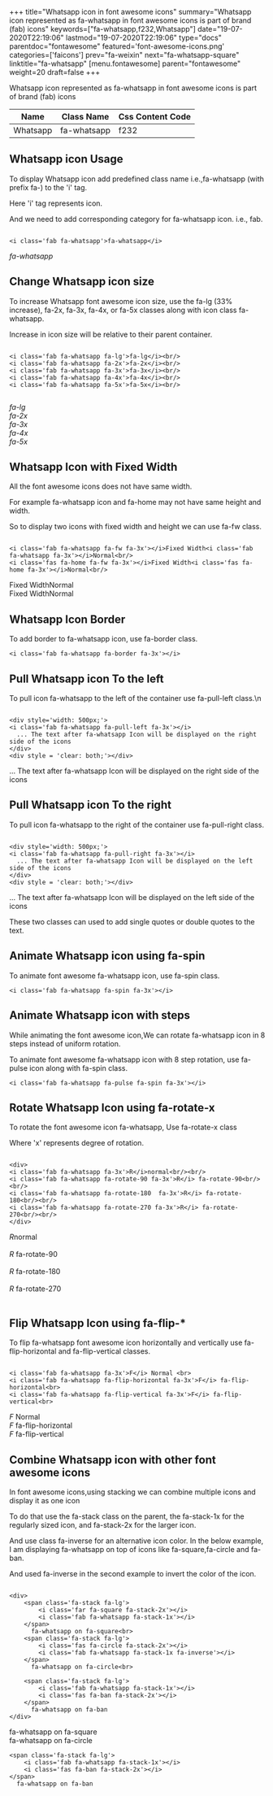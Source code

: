 +++
title="Whatsapp icon in font awesome icons"
summary="Whatsapp icon represented as fa-whatsapp in font awesome icons is part of brand (fab) icons"
keywords=["fa-whatsapp,f232,Whatsapp"]
date="19-07-2020T22:19:06"
lastmod="19-07-2020T22:19:06"
type="docs"
parentdoc="fontawesome"
featured='font-awesome-icons.png'
categories=['faicons']
prev="fa-weixin"
next="fa-whatsapp-square"
linktitle="fa-whatsapp"
[menu.fontawesome]
parent="fontawesome"
weight=20
draft=false
+++


Whatsapp icon represented as fa-whatsapp in font awesome icons is part of brand (fab) icons

<div class='table-responsive'><table class='table'><thead><tr><th>Name</th><th>Class Name</th><th>Css Content Code</th></tr></thead><tbody><tr><td>Whatsapp</td><td>fa-whatsapp</td><td>f232</td></tr></tbody></table></div>



## Whatsapp icon Usage

To display Whatsapp icon add predefined class name i.e.,fa-whatsapp (with prefix fa-) to the 'i' tag.

Here 'i' tag represents icon.

And we need to add corresponding category for fa-whatsapp icon. i.e., fab.


```

<i class='fab fa-whatsapp'>fa-whatsapp</i>
```

<i class='fab fa-whatsapp'>fa-whatsapp</i>




## Change Whatsapp icon size
To increase Whatsapp font awesome icon size, use the fa-lg (33% increase), fa-2x, fa-3x, fa-4x, or fa-5x classes along with icon class fa-whatsapp.

Increase in icon size will be relative to their parent container. 

```

<i class='fab fa-whatsapp fa-lg'>fa-lg</i><br/>
<i class='fab fa-whatsapp fa-2x'>fa-2x</i><br/>
<i class='fab fa-whatsapp fa-3x'>fa-3x</i><br/>
<i class='fab fa-whatsapp fa-4x'>fa-4x</i><br/>
<i class='fab fa-whatsapp fa-5x'>fa-5x</i><br/>
            
```

<i class='fab fa-whatsapp fa-lg'>fa-lg</i><br/>
<i class='fab fa-whatsapp fa-2x'>fa-2x</i><br/>
<i class='fab fa-whatsapp fa-3x'>fa-3x</i><br/>
<i class='fab fa-whatsapp fa-4x'>fa-4x</i><br/>
<i class='fab fa-whatsapp fa-5x'>fa-5x</i><br/>
            



## Whatsapp Icon with Fixed Width 

All the font awesome icons does not have same width.

For example fa-whatsapp icon and fa-home may not have same height and width.

So to display two icons with fixed width and height we can use fa-fw class.


```

<i class='fab fa-whatsapp fa-fw fa-3x'></i>Fixed Width<i class='fab fa-whatsapp fa-3x'></i>Normal<br/>
<i class='fas fa-home fa-fw fa-3x'></i>Fixed Width<i class='fas fa-home fa-3x'></i>Normal<br/>
```

<i class='fab fa-whatsapp fa-fw fa-3x'></i>Fixed Width<i class='fab fa-whatsapp fa-3x'></i>Normal<br/>
<i class='fas fa-home fa-fw fa-3x'></i>Fixed Width<i class='fas fa-home fa-3x'></i>Normal<br/>



## Whatsapp Icon Border 

To add border to fa-whatsapp icon, use fa-border class.


```
<i class='fab fa-whatsapp fa-border fa-3x'></i>

```
<i class='fab fa-whatsapp fa-border fa-3x'></i>





## Pull Whatsapp icon To the left

To pull icon fa-whatsapp to the left of the container use fa-pull-left class.\n

```

<div style='width: 500px;'>
<i class='fab fa-whatsapp fa-pull-left fa-3x'></i>
  ... The text after fa-whatsapp Icon will be displayed on the right side of the icons
</div>
<div style = 'clear: both;'></div>
```

<div style='width: 500px;'>
<i class='fab fa-whatsapp fa-pull-left fa-3x'></i>
  ... The text after fa-whatsapp Icon will be displayed on the right side of the icons
</div>
<div style = 'clear: both;'></div>




## Pull Whatsapp icon To the right
To pull icon fa-whatsapp to the right of the container use fa-pull-right class.

```

<div style='width: 500px;'>
<i class='fab fa-whatsapp fa-pull-right fa-3x'></i>
  ... The text after fa-whatsapp Icon will be displayed on the left side of the icons
</div>
<div style = 'clear: both;'></div>
```

<div style='width: 500px;'>
<i class='fab fa-whatsapp fa-pull-right fa-3x'></i>
  ... The text after fa-whatsapp Icon will be displayed on the left side of the icons
</div>
<div style = 'clear: both;'></div>

These two classes can used to add single quotes or double quotes to the text.


## Animate Whatsapp icon using fa-spin
To animate font awesome fa-whatsapp icon, use fa-spin class.

```
<i class='fab fa-whatsapp fa-spin fa-3x'></i>
```
<i class='fab fa-whatsapp fa-spin fa-3x'></i>




## Animate Whatsapp icon with steps
While animating the font awesome icon,We can rotate fa-whatsapp icon in 8 steps instead of uniform rotation.

To animate font awesome fa-whatsapp icon with 8 step rotation, use fa-pulse icon along with fa-spin class.


```
<i class='fab fa-whatsapp fa-pulse fa-spin fa-3x'></i>

```
<i class='fab fa-whatsapp fa-pulse fa-spin fa-3x'></i>





## Rotate Whatsapp Icon using fa-rotate-x
To rotate the font awesome icon fa-whatsapp, Use fa-rotate-x class

Where 'x' represents degree of rotation.


```

<div>
<i class='fab fa-whatsapp fa-3x'>R</i>normal<br/><br/>
<i class='fab fa-whatsapp fa-rotate-90 fa-3x'>R</i> fa-rotate-90<br/><br/> 
<i class='fab fa-whatsapp fa-rotate-180  fa-3x'>R</i> fa-rotate-180<br/><br/> 
<i class='fab fa-whatsapp fa-rotate-270 fa-3x'>R</i> fa-rotate-270<br/><br/>
</div>
```

<div>
<i class='fab fa-whatsapp fa-3x'>R</i>normal<br/><br/>
<i class='fab fa-whatsapp fa-rotate-90 fa-3x'>R</i> fa-rotate-90<br/><br/> 
<i class='fab fa-whatsapp fa-rotate-180  fa-3x'>R</i> fa-rotate-180<br/><br/> 
<i class='fab fa-whatsapp fa-rotate-270 fa-3x'>R</i> fa-rotate-270<br/><br/>
</div>




## Flip Whatsapp Icon using fa-flip-*
To flip fa-whatsapp font awesome icon horizontally and vertically use fa-flip-horizontal and fa-flip-vertical classes. 

```

<i class='fab fa-whatsapp fa-3x'>F</i> Normal <br>
<i class='fab fa-whatsapp fa-flip-horizontal fa-3x'>F</i> fa-flip-horizontal<br>
<i class='fab fa-whatsapp fa-flip-vertical fa-3x'>F</i> fa-flip-vertical<br>
```

<i class='fab fa-whatsapp fa-3x'>F</i> Normal <br>
<i class='fab fa-whatsapp fa-flip-horizontal fa-3x'>F</i> fa-flip-horizontal<br>
<i class='fab fa-whatsapp fa-flip-vertical fa-3x'>F</i> fa-flip-vertical<br>




## Combine Whatsapp icon with other font awesome icons
In font awesome icons,using stacking we can combine multiple icons and display it as one icon 

To do that use the fa-stack class on the parent, the fa-stack-1x for the regularly sized icon, and fa-stack-2x for the larger icon.

And use class fa-inverse for an alternative icon color. 
In the below example, I am displaying fa-whatsapp on top of icons like fa-square,fa-circle and fa-ban.

And used fa-inverse in the second example to invert the color of the icon.

```

<div>
    <span class='fa-stack fa-lg'>
        <i class='far fa-square fa-stack-2x'></i>
        <i class='fab fa-whatsapp fa-stack-1x'></i>
    </span>
      fa-whatsapp on fa-square<br>
    <span class='fa-stack fa-lg'>
        <i class='fas fa-circle fa-stack-2x'></i>
        <i class='fab fa-whatsapp fa-stack-1x fa-inverse'></i>
    </span>
      fa-whatsapp on fa-circle<br>

    <span class='fa-stack fa-lg'>
        <i class='fab fa-whatsapp fa-stack-1x'></i>
        <i class='fas fa-ban fa-stack-2x'></i>
    </span>
      fa-whatsapp on fa-ban
</div>
```

<div>
    <span class='fa-stack fa-lg'>
        <i class='far fa-square fa-stack-2x'></i>
        <i class='fab fa-whatsapp fa-stack-1x'></i>
    </span>
      fa-whatsapp on fa-square<br>
    <span class='fa-stack fa-lg'>
        <i class='fas fa-circle fa-stack-2x'></i>
        <i class='fab fa-whatsapp fa-stack-1x fa-inverse'></i>
    </span>
      fa-whatsapp on fa-circle<br>

    <span class='fa-stack fa-lg'>
        <i class='fab fa-whatsapp fa-stack-1x'></i>
        <i class='fas fa-ban fa-stack-2x'></i>
    </span>
      fa-whatsapp on fa-ban
</div>






